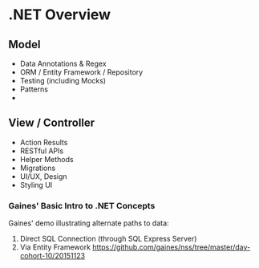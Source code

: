 # .NET Overview

## Model
* Data Annotations & Regex
* ORM / Entity Framework / Repository
* Testing (including Mocks)
* Patterns
*
## View / Controller
*	Action Results
*	RESTful APIs
*	Helper Methods
*	Migrations
*	UI/UX, Design
*	Styling UI

### Gaines' Basic Intro to .NET Concepts
Gaines' demo illustrating alternate paths to data:
1) Direct SQL Connection (through SQL Express Server)
2) Via Entity Framework
https://github.com/gaines/nss/tree/master/day-cohort-10/20151123
